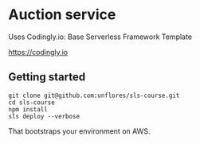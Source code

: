 # Auction service

Uses Codingly.io: Base Serverless Framework Template

https://codingly.io

## Getting started
```
git clone git@github.com:unflores/sls-course.git
cd sls-course
npm install
sls deploy --verbose
```

That bootstraps your environment on AWS.
